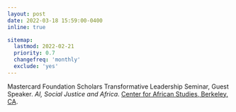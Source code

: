 ```yaml
---
layout: post
date: 2022-03-18 15:59:00-0400
inline: true

sitemap:
  lastmod: 2022-02-21
  priority: 0.7
  changefreq: 'monthly'
  exclude: 'yes'
---
```


Mastercard Foundation Scholars Transformative Leadership Seminar, Guest Speaker. *AI, Social Justice and Africa*. <a href="https://africa.berkeley.edu/mastercard-foundation-scholars-program" target="_blank">Center for African Studies, Berkeley, CA</a>.